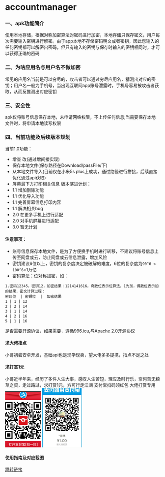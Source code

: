 # accountmanager

### 一、apk功能简介
使用本地存储，根据对称加密算法对密码进行加密，本地存储只保存密文，用户每次需要输入密钥进行解密。由于app本地不存储密码明文或者密钥，因此您输入的任何密钥都可以解密出密码，但只有输入的密钥与保存时输入的密钥相同时，才可以获得正确的密码

### 二、为啥应用名与用户名不做加密
常见的应用名当前是可以穷尽的，攻击者可以通过穷尽应用名，猜测出对应的密钥；用户名一般为手机号，当出现互联网app账号泄露时，手机号容易被攻击者获取，从而反推测出对应密钥

### 三、安全性
apk仅将账号信息保存本地，未申请网络权限，不上传任何信息;当需要保存本地文件时，将申请本地读写权限

### 四、当前功能及后续版本规划
当前1.0功能：
+ 增查 改(通过增间接实现)
+ 保存本地文件(保存路径在Download/passFile/下)
+ 从本地文件导入(目前仅在小米5s plus上成功，通过路径进行拼接，后续直接优化通过api获取)
+ 屏幕最下方打印相关信息
版本演进计划：
+ 1.1 增加删除功能
+ 1.1 优化导入功能
+ 1.1 完善屏幕信息打印内容
+ 1.1 解决相关bug
+ 2.0 在更多手机上进行适配
+ 2.0 对手机屏幕进行适配
+ 3.0 暂无计划

#### 注意事项：
+ 账号信息保存本地文件，是为了方便换手机时进行转移，不建议将账号信息上传至网盘或云，防止网盘或云信息泄露，增加风险
+ 密钥建议6位以上，密钥的复杂度决定被破解的难度，6位的复杂度为``` 90^6 < 100^6 ```=1万亿
+ 密码算法：位对称加密，如：
```
1.密码12345，密钥12，加密结果：1214141616，奇数位表示位算法，1为加，偶数位表示加的结果，密文计算过程：
密码位  | 密钥位  |  加密结果
1 | 1 | 12
2 | 2 | 14
3 | 1 | 14
4 | 2 | 16
5 | 1 | 16
```
是否需要开源协议，如果需要，遵循[996.icu](https://github.com/996icu/996.ICU/blob/master/LICENSE),与[Apache 2.0](http://www.apache.org/licenses/LICENSE-2.0)开源协议

#### 求大佬指点
小哥初尝安卓开发，基础api也是现学现卖，望大佬多多提携，指点不足之处


#### 求打赏1元
小哥近半年来，经历了多件人生大事，感叹人生苦短，理应及时行乐，奈何苦无粮草之资，走过路过，求打赏1元，方可行走江湖
支付宝扫码领红包          大佬打赏专用
![红包](https://github.com/xiaoming11123/accountmanager/blob/master/pic/6.png)
![红包](https://github.com/xiaoming11123/accountmanager/blob/master/pic/7.png)

#### 使用指南及对应截图
[跳转链接](https://github.com/xiaoming11123/accountmanager/blob/master/direct.md)
